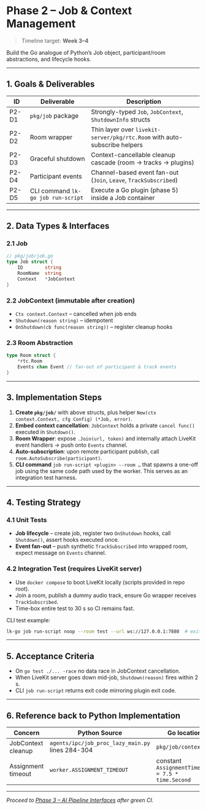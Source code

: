 # Phase 2 – Job & Context Management

> Timeline target: **Week 3–4**

Build the Go analogue of Python’s Job object, participant/room abstractions, and lifecycle hooks.

---

## 1. Goals & Deliverables

| ID | Deliverable | Description |
|----|-------------|-------------|
| P2-D1 | `pkg/job` package | Strongly-typed `Job`, `JobContext`, `ShutdownInfo` structs |
| P2-D2 | Room wrapper | Thin layer over `livekit-server/pkg/rtc.Room` with auto-subscribe helpers |
| P2-D3 | Graceful shutdown | Context-cancellable cleanup cascade (room → tracks → plugins) |
| P2-D4 | Participant events | Channel-based event fan-out (`Join`, `Leave`, `TrackSubscribed`) |
| P2-D5 | CLI command `lk-go job run-script` | Execute a Go plugin (phase 5) inside a Job container |

---

## 2. Data Types & Interfaces

### 2.1 Job

```go
// pkg/job/job.go
type Job struct {
    ID        string
    RoomName  string
    Context   *JobContext
}
```

### 2.2 JobContext (immutable after creation)

* `Ctx context.Context` – cancelled when job ends
* `Shutdown(reason string)` – idempotent
* `OnShutdown(cb func(reason string))` – register cleanup hooks

### 2.3 Room Abstraction

```go
type Room struct {
    *rtc.Room
    Events chan Event // fan-out of participant & track events
}
```

---

## 3. Implementation Steps

1. **Create `pkg/job/`** with above structs, plus helper `New(ctx context.Context, cfg Config) (*Job, error)`.
2. **Embed context cancellation**: `JobContext` holds a private `cancel func()` executed in `Shutdown()`.
3. **Room Wrapper**: expose `.Join(url, token)` and internally attach LiveKit event handlers -> push onto `Events` channel.
4. **Auto-subscription**: upon remote participant publish, call `room.AutoSubscribe(participant)`.
5. **CLI command** `job run-script <plugin> --room …` that spawns a one-off job using the same code path used by the worker. This serves as an integration test harness.

---

## 4. Testing Strategy

### 4.1 Unit Tests

* **Job lifecycle** – create job, register two `OnShutdown` hooks, call `Shutdown()`, assert hooks executed once.
* **Event fan-out** – push synthetic `TrackSubscribed` into wrapped room, expect message on `Events` channel.

### 4.2 Integration Test (requires LiveKit server)

* Use `docker compose` to boot LiveKit locally (scripts provided in repo root).
* Join a room, publish a dummy audio track, ensure Go wrapper receives `TrackSubscribed`.
* Time-box entire test to 30 s so CI remains fast.

CLI test example:
```bash
lk-go job run-script noop --room test --url ws://127.0.0.1:7880  # exits 0
```

---

## 5. Acceptance Criteria

* On `go test ./... -race` no data race in JobContext cancellation.
* When LiveKit server goes down mid-job, `Shutdown(reason)` fires within 2 s.
* CLI `job run-script` returns exit code mirroring plugin exit code.

---

## 6. Reference back to Python Implementation

| Concern | Python Source | Go location |
|---------|---------------|-------------|
| JobContext cleanup | `agents/ipc/job_proc_lazy_main.py` lines 284-304 | `pkg/job/context.go` |
| Assignment timeout | `worker.ASSIGNMENT_TIMEOUT` | constant `AssignmentTimeout = 7.5 * time.Second` |

---

_Proceed to [Phase 3 – AI Pipeline Interfaces](phase-3_ai_pipeline_interfaces.md) after green CI._ 